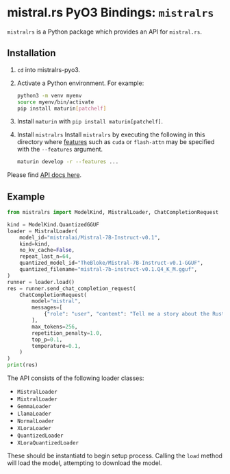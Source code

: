 # mistral.rs PyO3 Bindings: `mistralrs`

`mistralrs` is a Python package which provides an API for `mistral.rs`.

## Installation
1) `cd` into mistralrs-pyo3.

2) Activate a Python environment. For example:

    ```bash
    python3 -m venv myenv
    source myenv/bin/activate
    pip install maturin[patchelf]
    ```

3) Install `maturin` with `pip install maturin[patchelf]`.

4) Install `mistralrs`
    Install `mistralrs` by executing the following in this directory where [features](../README.md#building-for-gpu-metal-or-enabling-other-features) such as `cuda` or `flash-attn` may be specified with the `--features` argument.

    ```bash
    maturin develop -r --features ...
    ```

Please find [API docs here](API.md).

## Example
```python
from mistralrs import ModelKind, MistralLoader, ChatCompletionRequest

kind = ModelKind.QuantizedGGUF
loader = MistralLoader(
    model_id="mistralai/Mistral-7B-Instruct-v0.1",
    kind=kind,
    no_kv_cache=False,
    repeat_last_n=64,
    quantized_model_id="TheBloke/Mistral-7B-Instruct-v0.1-GGUF",
    quantized_filename="mistral-7b-instruct-v0.1.Q4_K_M.gguf",
)
runner = loader.load()
res = runner.send_chat_completion_request(
    ChatCompletionRequest(
        model="mistral",
        messages=[
            {"role": "user", "content": "Tell me a story about the Rust type system."}
        ],
        max_tokens=256,
        repetition_penalty=1.0,
        top_p=0.1,
        temperature=0.1,
    )
)
print(res)
```

The API consists of the following loader classes:
- `MistralLoader`
- `MixtralLoader`
- `GemmaLoader`
- `LlamaLoader`
- `NormalLoader`
- `XLoraLoader`
- `QuantizedLoader`
- `XLoraQuantizedLoader`

These should be instantiatd to begin setup process. Calling the `load` method will load the model, attempting to download the model.